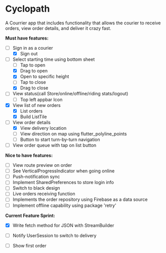 # Cyclopath

A Courrier app that includes functionality that allows the courier to receive orders, view order details, and deliver it crazy fast.

**Must have features:**

- [ ] Sign in as a courier
  - [x] Sign out

- [ ] Select starting time using bottom sheet
  - [ ] Tap to open
  - [x] Drag to open
  - [x] Open to specific height
  - [ ] Tap to close
  - [x] Drag to close

- [ ] View status(call Store/online/offline/riding stats/logout)
  - [ ] Top left appbar Icon

- [x] View list of new orders
  - [x] List orders
  - [x] Build ListTile

- [ ] View order details
  - [x] View delivery location
  - [ ] View direction on map using flutter_polyline_points
  - [ ] Button to start turn-by-turn navigation
  
- [ ] View order queue with tap on list button

**Nice to have features:**

- [ ] View route preview on order
- [ ] See VerticalProgressIndicator when going online
- [ ] Push-notification sync
- [ ] Implement SharedPreferences to store login info
- [ ] Switch to black design
- [ ] Live orders receiving function
- [ ] Implements the order repository using Firebase as a data source
- [ ] Implement offline capability using package 'retry'

**Current Feature Sprint:**

- [x] Write fetch method for JSON with StreamBuilder
- [ ] Notify UserSession to switch to delivery
- [ ] Show first order
  
